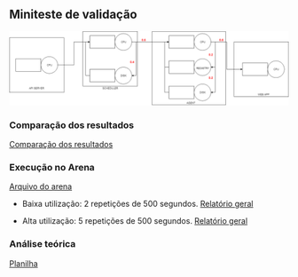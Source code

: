 ## Miniteste de validação

![](PROBS.png)

### Comparação dos resultados

[Comparação dos resultados](https://docs.google.com/document/d/1L386pjLXu1KC0mAsms5fDAQgW20onjaR-Jiy4CBoBFw/edit#)

### Execução no Arena

[Arquivo do arena](projeto_simulacao.doe)

* Baixa utilização: 2 repetições de 500 segundos.  [Relatório geral](report_lowrate.pdf)

* Alta utilização: 5 repetições de 500 segundos.  [Relatório geral](report_highrate.pdf)

### Análise teórica

[Planilha](https://docs.google.com/spreadsheets/d/1ZmRYxkXmG74FZBsFx6xnZJOvY4t3V_lr-qTiaq1yWkY/edit#gid=0)
